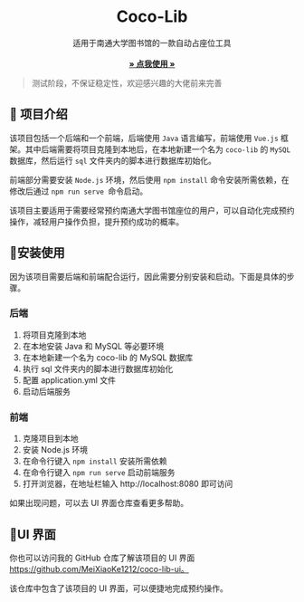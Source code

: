 <p align="center">
  <h1 align="center">Coco-Lib</h1>
  <p align="center">
    适用于南通大学图书馆的一款自动占座位工具
    <br/>
    <br/>
    <a href="https://lib.codeke.fun"><strong>» 点我使用 »</strong></a>
    <br/>
  </p>
</p>

> 测试阶段，不保证稳定性，欢迎感兴趣的大佬前来完善

## 🐎 项目介绍

该项目包括一个后端和一个前端，后端使用 `Java` 语言编写，前端使用 `Vue.js` 框架。其中后端需要将项目克隆到本地后，在本地新建一个名为 `coco-lib` 的 `MySQL` 数据库，然后运行 `sql` 文件夹内的脚本进行数据库初始化。

前端部分需要安装 `Node.js` 环境，然后使用 `npm install` 命令安装所需依赖，在修改后通过 `npm run serve `命令启动。

该项目主要适用于需要经常预约南通大学图书馆座位的用户，可以自动化完成预约操作，减轻用户操作负担，提升预约成功的概率。

## 🔧安装使用

因为该项目需要后端和前端配合运行，因此需要分别安装和启动。下面是具体的步骤。

### 后端

1. 将项目克隆到本地
2. 在本地安装 Java 和 MySQL 等必要环境
3. 在本地新建一个名为 coco-lib 的 MySQL 数据库
4. 执行 sql 文件夹内的脚本进行数据库初始化
5. 配置 application.yml 文件
6. 启动后端服务

### 前端

1. 克隆项目到本地
2. 安装 Node.js 环境
3. 在命令行键入 `npm install` 安装所需依赖
4. 在命令行键入 `npm run serve` 启动前端服务
5. 打开浏览器，在地址栏输入 http://localhost:8080 即可访问

如果出现问题，可以去 UI 界面仓库查看更多帮助。

## 🦊UI 界面

你也可以访问我的 GitHub 仓库了解该项目的 UI 界面 https://github.com/MeiXiaoKe1212/coco-lib-ui。

该仓库中包含了该项目的 UI 界面，可以便捷地完成预约操作。
